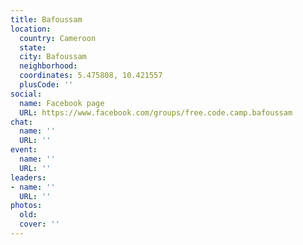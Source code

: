 ```yaml
---
title: Bafoussam
location:
  country: Cameroon
  state: 
  city: Bafoussam
  neighborhood: 
  coordinates: 5.475808, 10.421557
  plusCode: ''
social:
  name: Facebook page
  URL: https://www.facebook.com/groups/free.code.camp.bafoussam
chat:
  name: ''
  URL: ''
event:
  name: ''
  URL: ''
leaders:
- name: ''
  URL: ''
photos:
  old: 
  cover: ''
---
```

